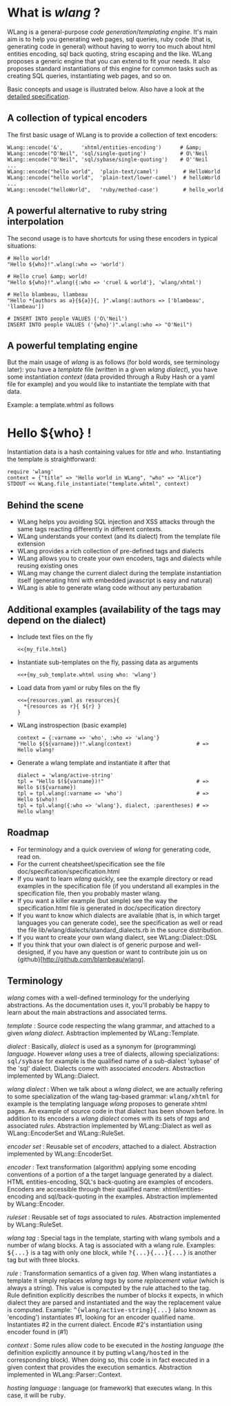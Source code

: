 # What is _wlang_ ?

WLang is a general-purpose *code generation*/*templating engine*. It's main aim is to help you generating
web pages, sql queries, ruby code (that is, generating code in general) without having to worry too much 
about html entities encoding, sql back quoting, string escaping and the like. WLang proposes a generic 
engine that you can extend to fit your needs. It also proposes standard instantiations of this engine 
for common tasks such as creating SQL queries, instantiating web pages, and so on.

Basic concepts and usage is illustrated below. Also have a look at the [detailed specification](http://blambeau.github.com/wlang).

## A collection of typical encoders

The first basic usage of WLang is to provide a collection of text encoders:

    WLang::encode('&',      'xhtml/entities-encoding')      # &amp;
    WLang::encode("O'Neil", 'sql/single-quoting')           # O\'Neil   
    WLang::encode("O'Neil", 'sql/sybase/single-quoting')    # O''Neil   
    ...
    WLang::encode("hello world",  'plain-text/camel')        # HelloWorld  
    WLang::encode("hello world",  'plain-text/lower-camel')  # helloWorld  
    ...
    WLang::encode("helloWorld",   'ruby/method-case')        # hello_world
  
## A powerful alternative to ruby string interpolation

The second usage is to have shortcuts for using these encoders in typical 
situations:

    # Hello world!
    "Hello ${who}!".wlang(:who => 'world')                          

    # Hello cruel &amp; world!
    "Hello ${who}!".wlang({:who => 'cruel & world'}, 'wlang/xhtml') 
  
    # Hello blambeau, llambeau
    "Hello *{authors as a}{${a}}{, }".wlang(:authors => ['blambeau', 'llambeau'])
  
    # INSERT INTO people VALUES ('O\'Neil')
    INSERT INTO people VALUES ('{who}')".wlang(:who => "O'Neil")

## A powerful templating engine

But the main usage of _wlang_ is as follows (for bold words, see terminology later): 
you have a *template* file (written in a given _wlang_ *dialect*), you have some 
instantiation *context* (data provided through a Ruby Hash or a yaml file for 
example) and you would like to instantiate the template with that data.

Example: a template.whtml as follows
    <html>
      <head>
        <title>${title}</title>
      </head>
      <body>
        <h1>Hello ${who} !</h1>
      </body>
    </html>
  
Instantiation data is a hash containing values for _title_ and _who_. Instantiating 
the template is straightforward:

    require 'wlang'
    context = {"title" => "Hello world in WLang", "who" => "Alice"}
    STDOUT << WLang.file_instantiate("template.whtml", context)
  
## Behind the scene

- WLang helps you avoiding SQL injection and XSS attacks through the same tags reacting differently
  in different contexts.
- WLang understands your context (and its dialect) from the template file extension
- WLang provides a rich collection of pre-defined tags and dialects
- WLang allows you to create your own encoders, tags and dialects while reusing existing ones
- WLang may change the current dialect during the template instantiation itself (generating
  html with embedded javascript is easy and natural)
- WLang is able to generate wlang code without any perturabation

## Additional examples (availability of the tags may depend on the dialect)

* Include text files on the fly

      <<{my_file.html}

* Instantiate sub-templates on the fly, passing data as arguments

      <<+{my_sub_template.whtml using who: 'wlang'}

* Load data from yaml or ruby files on the fly

      <<={resources.yaml as resources}{
        *{resources as r}{ ${r} }
      }

* WLang instrospection (basic example)

      context = {:varname => 'who', :who => 'wlang'}
      "Hello ${${varname}}!".wlang(context)                     # => Hello wlang!

* Generate a wlang template and instantiate it after that
    
      dialect = 'wlang/active-string'
      tpl = "Hello $(${varname})!"                              # => Hello $(${varname})
      tpl = tpl.wlang(:varname => 'who')                        # => Hello $(who)!
      tpl = tpl.wlang({:who => 'wlang'}, dialect, :parentheses) # => Hello wlang!

## Roadmap

- For terminology and a quick overview of _wlang_ for generating code, read on.
- For the current cheatsheet/specification see the file doc/specification/specification.html
- If you want to learn _wlang_ quickly, see the example directory or read examples
  in the specification file (if you understand all examples in the specification file, then you 
  probably master wlang.
- If you want a killer example (but simple) see the way the specification.html file
  is generated in doc/specification directory
- If you want to know which dialects are available (that is, in which target languages 
  you can generate code), see the specification as well or read the file 
  lib/wlang/dialects/standard_dialects.rb in the source distribution.
- If you want to create your own wlang dialect, see WLang::Dialect::DSL
- If you think that your own dialect is of generic purpose and well-designed, if
  you have any question or want to contribute join us on {github}[http://github.com/blambeau/wlang].
  
## Terminology

_wlang_ comes with a well-defined terminology for the underlying abstractions. As 
the documentation uses it, you'll probably be happy to learn about the main abstractions
and associated terms.

_template_ : Source code respecting the wlang grammar, and attached to a given <em>wlang 
dialect</em>. Asbtraction implemented by WLang::Template.

_dialect_ : Basically, <em>dialect</em> is used as a synonym for (programming) <em>language</em>.
However _wlang_ uses a tree of dialects, allowing specializations: <tt>sql/sybase</tt>
for example is the qualified name of a sub-dialect 'sybase' of the 'sql' dialect. 
Dialects come with associated _encoders_. Abstraction implemented by WLang::Dialect. 

_wlang dialect_ : When we talk about a <em>wlang dialect</em>, we are actually refering to some 
specialization of the wlang tag-based grammar: <tt>wlang/xhtml</tt> for example
is the templating language _wlang_ proposes to generate xhtml pages. An 
example of source code in that dialect has been shown before.
In addition to its encoders a <em>wlang dialect</em> comes with its sets of _tags_ 
and associated _rules_. Abstraction implemented by WLang::Dialect as well as
WLang::EncoderSet and WLang::RuleSet. 

_encoder set_ : Reusable set of <em>encoders</em>, attached to a dialect. Abstraction
implemented by WLang::EncoderSet.

_encoder_ : Text transformation (algorithm) applying some encoding conventions of a portion
of a the target language generated by a dialect. HTML entities-encoding, SQL's back-quoting 
are examples of encoders. Encoders are accessible through their qualified name: 
xhtml/entities-encoding and sql/back-quoting in the examples. Abstraction implemented by 
WLang::Encoder.

_ruleset_ : Reusable set of <em>tags</em> associated to <em>rule</em>s. Abstraction
implemented by WLang::RuleSet.

_wlang tag_ : Special tags in the template, starting with wlang symbols and a number of wlang 
blocks. A tag is associated with a wlang rule. Examples: <tt>${...}</tt> is a 
tag with only one block, while <tt>?{...}{...}{...}</tt> is another tag but with 
three blocks.  

_rule_ : Transformation semantics of a given <em>tag</em>. When wlang instantiates a
template it simply replaces <em>wlang tags</em> by some <em>replacement value</em>
(which is always a string). This value is computed by the rule attached to 
the tag. Rule definition explicitly describes the number of blocks it expects, in which dialect they 
are parsed and instantiated and the way the replacement value is computed.
Example: <tt>^{wlang/active-string}{...}</tt> (also known as 'encoding') 
instantiates #1, looking for an encoder qualified name. Instantiates #2 in 
the current dialect. Encode #2's instantiation using encoder found in (#1)

_context_ : Some rules allow code to be executed in the <em>hosting language</em> (the 
definition explicitly announce it by putting <tt>wlang/hosted</tt> in the corresponding
block). When doing so, this code is in fact executed in a given context that 
provides the execution semantics. Abstraction implemented in WLang::Parser::Context.

_hosting language_ : language (or framework) that executes wlang. In this case, it will be
<tt>ruby</tt>.